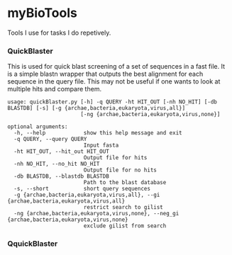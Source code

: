 # myBioTools
Tools I use for tasks I do repetively.


### QuickBlaster

This is used for quick blast screening of a set of sequences in a fast file. It is a simple blastn wrapper that outputs the best alignment for each sequence in the query file.
This may not be useful if one wants to look at multiple hits and compare them.

```
usage: quickBlaster.py [-h] -q QUERY -ht HIT_OUT [-nh NO_HIT] [-db BLASTDB] [-s] [-g {archae,bacteria,eukaryota,virus,all}]
                       [-ng {archae,bacteria,eukaryota,virus,none}]

optional arguments:
  -h, --help            show this help message and exit
  -q QUERY, --query QUERY
                        Input fasta
  -ht HIT_OUT, --hit_out HIT_OUT
                        Output file for hits
  -nh NO_HIT, --no_hit NO_HIT
                        Output file for no hits
  -db BLASTDB, --blastdb BLASTDB
                        Path to the blast database
  -s, --short           short query sequences
  -g {archae,bacteria,eukaryota,virus,all}, --gi {archae,bacteria,eukaryota,virus,all}
                        restrict search to gilist
  -ng {archae,bacteria,eukaryota,virus,none}, --neg_gi {archae,bacteria,eukaryota,virus,none}
                        exclude gilist from search
```

### QquickBlaster





